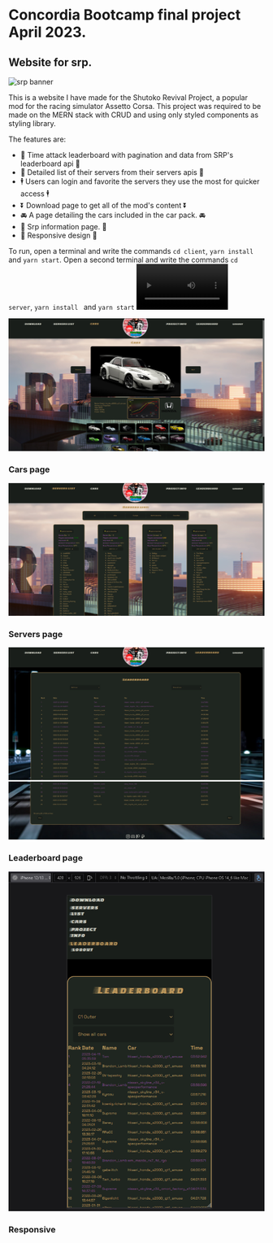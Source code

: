 # Concordia Bootcamp final project April 2023.

## Website for srp.

![srp banner](./client/src/assets/srpBanner.png)

<p>
  This is a website I have made for the Shutoko Revival Project, a popular mod for the racing simulator Assetto Corsa. This project was required to be made on the MERN stack with CRUD and using only styled components as styling library.
</p>
The features are:
<ul>
  <li>🏅 Time attack leaderboard with pagination and data from SRP's leaderboard api 🏅</li>
  <li>📑 Detailed list of their servers from their servers apis 📑</li>
  <li>🕴 Users can login and favorite the servers they use the most for quicker access 🕴</li>
  <li>⏬ Download page to get all of the mod's content ⏬</li>
  <li>🚘 A page detailing the cars included in the car pack. 🚘</li>
  <li>📃 Srp information page. 📃</li>
  <li>📲 Responsive design 📲</li>
</ul>

To run, open a terminal and write the commands ```cd client```, ```yarn install ``` and ```yarn start```.
Open a second terminal and write the commands ```cd server```,  ```yarn install ``` and ```yarn start```
<video src='https://www.youtube.com/embed/VKlrg3rCXeQ' width=180></>
<!-- <iframe width="560" height="315" src="https://www.youtube.com/embed/VKlrg3rCXeQ" title="YouTube video player" frameborder="0" allow="accelerometer; autoplay; clipboard-write; encrypted-media; gyroscope; picture-in-picture; web-share" allowfullscreen></iframe> -->

![srp banner](./client/src/assets/carsPage.png)
### Cars page
![srp banner](./client/src/assets/serversList.png)
### Servers page
![srp banner](./client/src/assets/leaderboardTop.png)
![srp banner](./client/src/assets/leaderboardBottom.png)
### Leaderboard page
![srp banner](./client/src/assets/responsive.png)
### Responsive